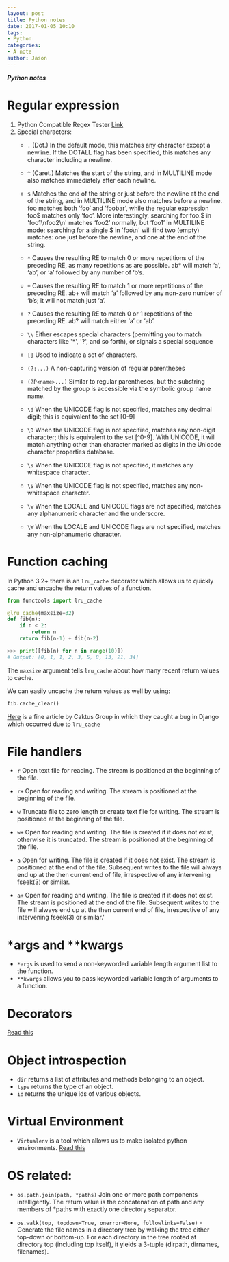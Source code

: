 ```yaml
---
layout: post
title: Python notes
date: 2017-01-05 10:10
tags:
- Python
categories:
- A note
author: Jason
---
```

<p><strong><em>Python notes</em></strong></p>

# Regular expression

1. Python Compatible Regex Tester
[Link](https://regex101.com/#python)
2. Special characters:
    * `.` (Dot.) In the default mode, this matches any character except a newline. If the DOTALL flag has been specified, this matches any character including a newline.

    * `^` (Caret.) Matches the start of the string, and in MULTILINE mode also matches immediately after each newline.

    * `$` Matches the end of the string or just before the newline at the end of the string, and in MULTILINE mode also matches before a newline. foo matches both ‘foo’ and ‘foobar’, while the regular expression foo$ matches only ‘foo’. More interestingly, searching for foo.$ in 'foo1\nfoo2\n' matches ‘foo2’ normally, but ‘foo1’ in MULTILINE mode; searching for a single $ in 'foo\n' will find two (empty) matches: one just before the newline, and one at the end of the string.

    * `*` Causes the resulting RE to match 0 or more repetitions of the preceding RE, as many repetitions as are possible. ab* will match ‘a’, ‘ab’, or ‘a’ followed by any number of ‘b’s.

    * `+` Causes the resulting RE to match 1 or more repetitions of the preceding RE. ab+ will match ‘a’ followed by any non-zero number of ‘b’s; it will not match just ‘a’.

    * `?` Causes the resulting RE to match 0 or 1 repetitions of the preceding RE. ab? will match either ‘a’ or ‘ab’.

    * `\\` Either escapes special characters (permitting you to match characters like '*', '?', and so forth), or signals a special sequence

    * `[]` Used to indicate a set of characters.

    * `(?:...)` A non-capturing version of regular parentheses

    * `(?P<name>...)` Similar to regular parentheses, but the substring matched by the group is accessible via the symbolic group name name.

    * `\d` When the UNICODE flag is not specified, matches any decimal digit; this is equivalent to the set [0-9]

    * `\D` When the UNICODE flag is not specified, matches any non-digit character; this is equivalent to the set [^0-9]. With UNICODE, it will match anything other than character marked as digits in the Unicode character properties database.

    * `\s` When the UNICODE flag is not specified, it matches any whitespace character.

    * `\S` When the UNICODE flag is not specified, matches any non-whitespace character.

    * `\w` When the LOCALE and UNICODE flags are not specified, matches any alphanumeric character and the underscore.

    * `\W` When the LOCALE and UNICODE flags are not specified, matches any non-alphanumeric character.

# Function caching

In Python 3.2+ there is an `lru_cache` decorator which allows us to quickly cache and uncache the return values of a function.

``` python
from functools import lru_cache

@lru_cache(maxsize=32)
def fib(n):
    if n < 2:
        return n
    return fib(n-1) + fib(n-2) 

>>> print([fib(n) for n in range(10)])
# Output: [0, 1, 1, 2, 3, 5, 8, 13, 21, 34]
```

The `maxsize` argument tells `lru_cache` about how many recent return values to cache.

We can easily uncache the return values as well by using:

``` python
fib.cache_clear()
```
[Here](https://www.caktusgroup.com/blog/2015/06/08/testing-client-side-applications-django-post-mortem/) is a fine article by Caktus Group in which they caught a bug in Django which occurred due to `lru_cache`

# File handlers

  * `r`   Open text file for reading. The stream is positioned at the beginning of the file.

  * `r+`  Open for reading and writing. The stream is positioned at the beginning of the file.

  * `w`   Truncate file to zero length or create text file for writing. The stream is positioned at the beginning of the file.

  * `w+`  Open for reading and writing. The file is created if it does not exist, otherwise it is truncated.  The stream is positioned at the beginning of the file.

  * `a`   Open for writing. The file is created if it does not exist. The stream is positioned at the end of the file.  Subsequent writes to the file will always end up at the then current end of file, irrespective of any intervening fseek(3) or similar.

  * `a+`  Open for reading and writing. The file is created if it does not exist.  The stream is positioned at the end of the file.  Subsequent writes to the file will always end up at the then current end of file, irrespective of any intervening fseek(3) or similar.'

# \*args and \*\*kwargs

* `*args` is used to send a non-keyworded variable length argument list to the function.
* `**kwargs` allows you to pass keyworded variable length of arguments to a function.

# Decorators

[Read this](http://book.pythontips.com/en/latest/decorators.html)

# Object introspection

* `dir` returns a list of attributes and methods belonging to an object.
* `type` returns the type of an object.
* `id` returns the unique ids of various objects.

# Virtual Environment

* `Virtualenv` is a tool which allows us to make isolated python environments.
[Read this](http://book.pythontips.com/en/latest/virtual_environment.html)

# OS related:
* `os.path.join(path, *paths)` Join one or more path components intelligently. The return value is the concatenation of path and any members of *paths with exactly one directory separator.

* `os.walk(top, topdown=True, onerror=None, followlinks=False)` - Generate the file names in a directory tree by walking the tree either top-down or bottom-up. For each directory in the tree rooted at directory top (including top itself), it yields a 3-tuple (dirpath, dirnames, filenames).

